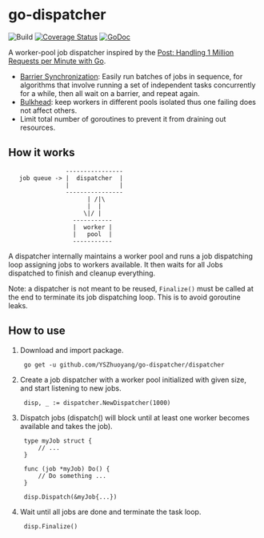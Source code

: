 # go-dispatcher

![Build](https://github.com/YSZhuoyang/go-dispatcher/workflows/Build/badge.svg?branch=master)
[![Coverage Status](https://coveralls.io/repos/github/YSZhuoyang/go-dispatcher/badge.svg?branch=master)](https://coveralls.io/github/YSZhuoyang/go-dispatcher?branch=master)
[![GoDoc](https://godoc.org/github.com/YSZhuoyang/go-dispatcher/dispatcher?status.svg)](https://godoc.org/github.com/YSZhuoyang/go-dispatcher/dispatcher)

A worker-pool job dispatcher inspired by the [Post: Handling 1 Million Requests per Minute with Go](http://marcio.io/2015/07/handling-1-million-requests-per-minute-with-golang/).

* [Barrier Synchronization](https://docs.microsoft.com/en-us/windows/win32/sync/synchronization-barriers): Easily run batches of jobs in sequence, for algorithms that involve running a set of independent tasks concurrently for a while, then all wait on a barrier, and repeat again.
* [Bulkhead](https://docs.microsoft.com/en-us/azure/architecture/patterns/bulkhead): keep workers in different pools isolated thus one failing does not affect others.
* Limit total number of goroutines to prevent it from draining out resources.

## How it works

                    ----------------
       job queue -> |  dispatcher  |
                    |              |
                    ----------------
                          | /|\
                          |  |
                         \|/ |
                      -----------
                      |  worker |
                      |   pool  |
                      -----------

A dispatcher internally maintains a worker pool and runs a job dispatching loop assigning jobs to workers available. It then waits for all Jobs dispatched to finish and cleanup everything.

Note: a dispatcher is not meant to be reused, `Finalize()` must be called at the end to terminate its job dispatching loop. This is to avoid goroutine leaks.

## How to use

1. Download and import package.

        go get -u github.com/YSZhuoyang/go-dispatcher/dispatcher

2. Create a job dispatcher with a worker pool initialized with given size, and start listening to new jobs.

        disp, _ := dispatcher.NewDispatcher(1000)

3. Dispatch jobs (dispatch() will block until at least one worker becomes available and takes the job).

        type myJob struct {
            // ...
        }

        func (job *myJob) Do() {
            // Do something ...
        }

        disp.Dispatch(&myJob{...})

4. Wait until all jobs are done and terminate the task loop.

        disp.Finalize()
